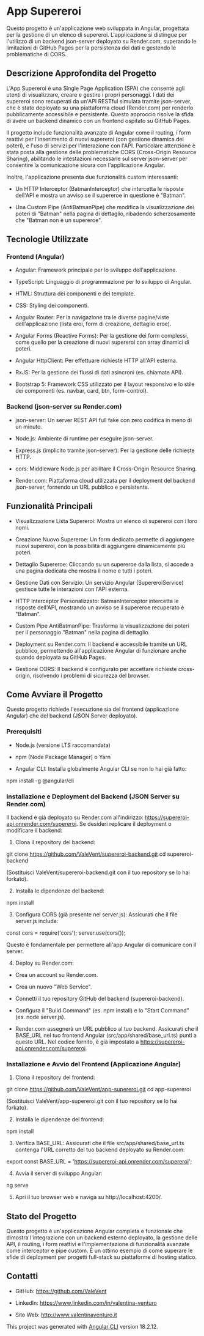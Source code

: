 # App Supereroi

Questo progetto è un'applicazione web sviluppata in Angular, progettata per la gestione di un elenco di supereroi. L'applicazione si distingue per l'utilizzo di un backend json-server deployato su Render.com, superando le limitazioni di GitHub Pages per la persistenza dei dati e gestendo le problematiche di CORS.

## Descrizione Approfondita del Progetto
L'App Supereroi è una Single Page Application (SPA) che consente agli utenti di visualizzare, creare e gestire i propri personaggi. I dati dei supereroi sono recuperati da un'API RESTful simulata tramite json-server, che è stato deployato su una piattaforma cloud (Render.com) per renderlo pubblicamente accessibile e persistente. Questo approccio risolve la sfida di avere un backend dinamico con un frontend ospitato su GitHub Pages.

Il progetto include funzionalità avanzate di Angular come il routing, i form reattivi per l'inserimento di nuovi supereroi (con gestione dinamica dei poteri), e l'uso di servizi per l'interazione con l'API. Particolare attenzione è stata posta alla gestione delle problematiche CORS (Cross-Origin Resource Sharing), abilitando le intestazioni necessarie sul server json-server per consentire la comunicazione sicura con l'applicazione Angular.

Inoltre, l'applicazione presenta due funzionalità custom interessanti:

- Un HTTP Interceptor (BatmanInterceptor) che intercetta le risposte dell'API e mostra un avviso se il supereroe in questione è "Batman".

- Una Custom Pipe (AntiBatmanPipe) che modifica la visualizzazione dei poteri di "Batman" nella pagina di dettaglio, ribadendo scherzosamente che "Batman non è un supereroe".

## Tecnologie Utilizzate
### Frontend (Angular)
- Angular: Framework principale per lo sviluppo dell'applicazione.

- TypeScript: Linguaggio di programmazione per lo sviluppo di Angular.

- HTML: Struttura dei componenti e dei template.

- CSS: Styling dei componenti.

- Angular Router: Per la navigazione tra le diverse pagine/viste dell'applicazione (lista eroi, form di creazione, dettaglio eroe).

- Angular Forms (Reactive Forms): Per la gestione dei form complessi, come quello per la creazione di nuovi supereroi con array dinamici di poteri.

- Angular HttpClient: Per effettuare richieste HTTP all'API esterna.

- RxJS: Per la gestione dei flussi di dati asincroni (es. chiamate API).

- Bootstrap 5: Framework CSS utilizzato per il layout responsivo e lo stile dei componenti (es. navbar, card, btn, form-control).

### Backend (json-server su Render.com)
- json-server: Un server REST API full fake con zero codifica in meno di un minuto.

- Node.js: Ambiente di runtime per eseguire json-server.

- Express.js (implicito tramite json-server): Per la gestione delle richieste HTTP.

- cors: Middleware Node.js per abilitare il Cross-Origin Resource Sharing.

- Render.com: Piattaforma cloud utilizzata per il deployment del backend json-server, fornendo un URL pubblico e persistente.

## Funzionalità Principali
- Visualizzazione Lista Supereroi: Mostra un elenco di supereroi con i loro nomi.

- Creazione Nuovo Supereroe: Un form dedicato permette di aggiungere nuovi supereroi, con la possibilità di aggiungere dinamicamente più poteri.

- Dettaglio Supereroe: Cliccando su un supereroe dalla lista, si accede a una pagina dedicata che mostra il nome e tutti i poteri.

- Gestione Dati con Servizio: Un servizio Angular (SupereroiService) gestisce tutte le interazioni con l'API esterna.

- HTTP Interceptor Personalizzato: BatmanInterceptor intercetta le risposte dell'API, mostrando un avviso se il supereroe recuperato è "Batman".

- Custom Pipe AntiBatmanPipe: Trasforma la visualizzazione dei poteri per il personaggio "Batman" nella pagina di dettaglio.

- Deployment su Render.com: Il backend è accessibile tramite un URL pubblico, permettendo all'applicazione Angular di funzionare anche quando deployata su GitHub Pages.

- Gestione CORS: Il backend è configurato per accettare richieste cross-origin, risolvendo i problemi di sicurezza del browser.

## Come Avviare il Progetto
Questo progetto richiede l'esecuzione sia del frontend (applicazione Angular) che del backend (JSON Server deployato).

### Prerequisiti
- Node.js (versione LTS raccomandata)

- npm (Node Package Manager) o Yarn

- Angular CLI: Installa globalmente Angular CLI se non lo hai già fatto:

npm install -g @angular/cli

### Installazione e Deployment del Backend (JSON Server su Render.com)
Il backend è già deployato su Render.com all'indirizzo: https://supereroi-api.onrender.com/supereroi.
Se desideri replicare il deployment o modificare il backend:

1. Clona il repository del backend:

git clone https://github.com/ValeVent/supereroi-backend.git
cd supereroi-backend

(Sostituisci ValeVent/supereroi-backend.git con il tuo repository se lo hai forkato).

2. Installa le dipendenze del backend:

npm install

3. Configura CORS (già presente nel server.js):
Assicurati che il file server.js includa:

const cors = require('cors');
server.use(cors());

Questo è fondamentale per permettere all'app Angular di comunicare con il server.

4. Deploy su Render.com:

- Crea un account su Render.com.

- Crea un nuovo "Web Service".

- Connetti il tuo repository GitHub del backend (supereroi-backend).

- Configura il "Build Command" (es. npm install) e lo "Start Command" (es. node server.js).

- Render.com assegnerà un URL pubblico al tuo backend. Assicurati che il BASE_URL nel tuo frontend Angular (src/app/shared/base_url.ts) punti a questo URL. Nel codice fornito, è già impostato a https://supereroi-api.onrender.com/supereroi.

### Installazione e Avvio del Frontend (Applicazione Angular)
1. Clona il repository del frontend:

git clone https://github.com/ValeVent/app-supereroi.git
cd app-supereroi

(Sostituisci ValeVent/app-supereroi.git con il tuo repository se lo hai forkato).

2. Installa le dipendenze del frontend:

npm install

3. Verifica BASE_URL: Assicurati che il file src/app/shared/base_url.ts contenga l'URL corretto del tuo backend deployato su Render.com:

export const BASE_URL = 'https://supereroi-api.onrender.com/supereroi';

4. Avvia il server di sviluppo Angular:

ng serve

5. Apri il tuo browser web e naviga su http://localhost:4200/.

## Stato del Progetto
Questo progetto è un'applicazione Angular completa e funzionale che dimostra l'integrazione con un backend esterno deployato, la gestione delle API, il routing, i form reattivi e l'implementazione di funzionalità avanzate come interceptor e pipe custom. È un ottimo esempio di come superare le sfide di deployment per progetti full-stack su piattaforme di hosting statico.

## Contatti
- GitHub: https://github.com/ValeVent

- LinkedIn: https://www.linkedin.com/in/valentina-venturo

- Sito Web: http://www.valentinaventuro.it

This project was generated with [Angular CLI](https://github.com/angular/angular-cli) version 18.2.12.

